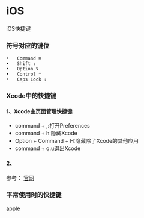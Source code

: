 # iOS
iOS快捷键

### 符号对应的键位
	•	Command ⌘
	•	Shift ⇧
	•	Option ⌥
	•	Control ⌃
	•	Caps Lock ⇪
	
### Xcode中的快捷键

#### 1、Xcode主页面管理快捷键
* command + ,:打开Preferences
* command + h:隐藏Xcode
* Option + Command + H:隐藏除了Xcode的其他应用
* command + q:u退出Xcode

#### 2、

参考：
[官网](https://developer.apple.com/library/prerelease/content/documentation/IDEs/Conceptual/xcode_help-command_shortcuts/MenuCommands/MenuCommands014.html#//apple_ref/doc/uid/TP40010560-CH2-SW4)

### 平常使用时的快捷键
[apple](https://support.apple.com/zh-cn/HT201236)
